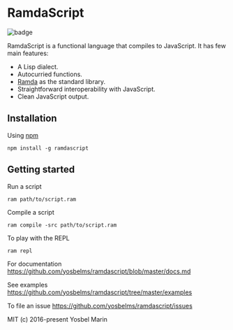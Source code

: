 # RamdaScript

![badge](https://circleci.com/gh/yosbelms/ramdascript/tree/master.png?circle-token=154390b3f400d0abac1e1457dc7652411debbd4d)

RamdaScript is a functional language that compiles to JavaScript. It has few main features:

* A Lisp dialect.
* Autocurried functions.
* [Ramda](http://ramdajs.com) as the standard library.
* Straightforward interoperability with JavaScript.
* Clean JavaScript output.

## Installation

Using [npm](https://npmjs.org)

```shell
npm install -g ramdascript
```

## Getting started

Run a script

```shell
ram path/to/script.ram
```

Compile a script

```shell
ram compile -src path/to/script.ram
```

To play with the REPL

```shell
ram repl
```

For documentation https://github.com/yosbelms/ramdascript/blob/master/docs.md

See examples https://github.com/yosbelms/ramdascript/tree/master/examples

To file an issue  https://github.com/yosbelms/ramdascript/issues

MIT (c) 2016-present Yosbel Marin